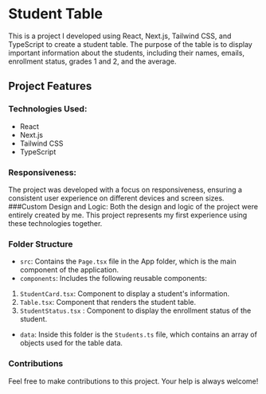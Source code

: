 # Student Table
This is a project I developed using React, Next.js, Tailwind CSS, and TypeScript to create a student table. The purpose of the table is to display important information about the students, including their names, emails, enrollment status, grades 1 and 2, and the average.

## Project Features
### Technologies Used:

- React
- Next.js
- Tailwind CSS
- TypeScript

### Responsiveness: 
The project was developed with a focus on responsiveness, ensuring a consistent user experience on different devices and screen sizes.
###Custom Design and Logic: 
Both the design and logic of the project were entirely created by me. This project represents my first experience using these technologies together.

### Folder Structure
- `src`: Contains the `Page.tsx` file in the App folder, which is the main component of the application.
- `components`: Includes the following reusable components:
 1. `StudentCard.tsx`: Component to display a student's information.
 2. `Table.tsx`: Component that renders the student table.
 3. `StudentStatus.tsx` : Component to display the enrollment status of the student.
- `data`: Inside this folder is the `Students.ts` file, which contains an array of objects used for the table data.

### Contributions
Feel free to make contributions to this project. Your help is always welcome!



